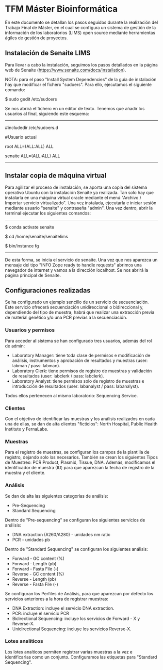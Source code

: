 # TFM Máster Bioinformática

En este documento se detallan los pasos seguidos durante la realización del Trabajo Final de Máster, en el cual se configura un sistema de gestión de la información de los laboratorios (LIMS) open source mediante herramientas ágiles de gestión de proyectos.

## Instalación de Senaite LIMS

Para llevar a cabo la instalación, seguimos los pasos detallados en la página web de Senaite (https://www.senaite.com/docs/installation).

NOTA: para el paso "Install System Dependencies" de la guía de instalación hay que modificar el fichero "sudoers". Para ello, ejecutamos el siguiente comando:

$ sudo gedit /etc/sudoers

Se nos abrirá el fichero en un editor de texto. Tenemos que añadir los usuarios al final, siguiendo este esquema:

-------------------------------
#includedir /etc/sudoers.d

#Usuario actual

root ALL=(ALL:ALL) ALL

senaite ALL=(ALL:ALL) ALL

------------------------------

## Instalar copia de máquina virtual
Para agilizar el proceso de instalación, se aporta una copia del sistema operativo Ubuntu con la instalación Senaite ya realizada. Tan solo hay que instalarla en una máquina virtual oracle mediante el menú "Archivo / Importar servicio virtualizado". Una vez instalada, ejecutarla e iniciar sesión mediante usuario "senaite" y contraseña "admin". Una vez dentro, abrir la terminal ejecutar los siguientes comandos:

--------------------------------------
$ conda activate senaite

$ cd /home/senaite/senaitelims

$ bin/instance fg

--------------------------------------

De esta forma, se inicia el servicio de senaite. Una vez que nos aparezca un mensaje del tipo "INFO Zope ready to handle requests" abrimos una navegador de internet y vamos a la dirección localhost. Se nos abrirá la página principal de Senaite.

## Configuraciones realizadas
Se ha configurado un ejemplo sencillo de un servicio de secuenciación. Este servicio ofrecerá secuenciación unidireccional o bidireccional y, dependiendo del tipo de muestra, habrá que realizar una extracción previa de material genético y/o una PCR previas a la secuenciación.

### Usuarios y permisos
Para acceder al sistema se han configurado tres usuarios, además del rol de admin:

- Laboratory Manager: tiene toda clase de permisos e modificación de análisis, instrumentos y aprobación de resultados y muestras (user: labman / pass: labman).
- Laboratory Clerk: tiene permisos de registro de muestras y validación de resultados (user: labclerk / pass: labclerk).
- Laboratory Analyst: tiene permisos solo de registro de muestras e introducción de resultados (user: labanalyst / pass: labanalyst).

Todos ellos pertenecen al mismo laboratorio: Sequencing Service.


### Clientes
Con el objetivo de identificar las muestras y los análisis realizados en cada una de ellas, se dan de alta clientes "ficticios": North Hospital, Public Health Institute y FernaLabs.

### Muestras
Para el registro de muestras, se configuran los campos de la plantilla de registro, dejando solo los necesarios. También se crean los siguientes Tipos de Muestreo: PCR Product, Plasmid, Tissue, DNA. Además, modificamos el identificador de muestra (ID) para que aparezcan la fecha de registro de la muestra y el cliente.

### Análisis
Se dan de alta las siguientes categorías de análisis:
- Pre-Sequencing
- Standard Sequencing

Dentro de "Pre-sequencing" se configuran los siguientes servicios de análisis:
- DNA extraction (A260/A280) - unidades nm ratio
- PCR - unidades pb

Dentro de "Standard Sequencing" se configuran los siguientes análisis:
- Forward - GC content (%)
- Forward - Length (pb)
- Forward - Fasta File (-)
- Reverse - GC content (%)
- Reverse - Length (pb)
- Reverse - Fasta File (-)

Se configuran los Perfiles de Análisis, para que aparezcan por defecto los servicios anteriores a la hora de registrar muestras:
- DNA Extraction: incluye el servicio DNA extraction.
- PCR: incluye el servicio PCR
- Bidirectional Sequencing: incluye los servicios de Forward - X y Reverse-X.
- Unidirectional Sequencing: incluye los servicios Reverse-X.

### Lotes analíticos
Los lotes anaíticos permiten registrar varias muestras a la vez e identificarlas como un conjunto. Configuramos las etiquetas para "Standard Sequencing".

###








